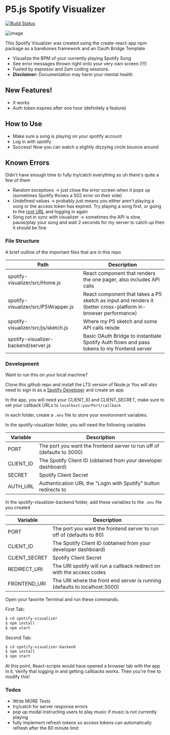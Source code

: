 # P5.js Spotify Visualizer

[![Build Status](https://travis-ci.org/joemccann/dillinger.svg?branch=master)](https://travis-ci.org/joemccann/dillinger)

![image](https://i.imgur.com/DuxCghA.jpg?raw=true)


This Spotify Visualizer was created using the create-react-app npm package as a barebones framework and an Oauth Bridge Template
  - Visualize the BPM of your currently playing Spotify Song
  - See error messages thrown right onto your very own screen (!!!)
  - Fueled by espresso and 2am coding sessions.
  - ***Disclaimer:*** Documentation may harm your mental health

## New Features!

  - It works
  - Auth token expires after one hour (definitely a feature)


## How to Use
  - Make sure a song is playing on your spotify account
  - Log in with spotify
  - Success! Now you can watch a slightly dizzying circle bounce around


## Known Errors

Didn't have enough time to fully try/catch everything so uh there's quite a few of them

* Random exceptions -> just close the error screen when it pops up (sometimes Spotify throws a 502 error on their side)
* Undefined values -> probably just means you either aren't playing a song or the access token has expired. Try playing a song first, or going to the [root URL](https://spotify.davidli3100.com) and logging in again
* Song not in sync with visualizer -> sometimes the API is slow, pause/play your song and wait 2 seconds for my server to catch up then it should be fine


### File Structure

A brief outline of the important files that are in this repo

| Path | Description |
| ------ | ------ |
| spotify-visualizer/src/Home.js | React component that renders the one pager, also includes API calls |
| spotify-visualizer/src/P5Wrapper.js | React component that takes a P5 sketch as input and renders it (better cross-platform in-browser performance) |
| spotify-visualizer/src/js/sketch.js | Where my P5 sketch and some API calls reisde |
| spotify-visualizer-backend/server.js | Basic OAuth Bridge to instantiate Spotify Auth flows and pass tokens to my frontend server |



### Development

Want to run this on your local machine?

Clone this github repo and install the LTS version of Node.js
You will also need to sign in as a [Spotify Developer](https://developer.spotify.com) and create an app 

In the app, you will need your CLIENT_ID and CLIENT_SECRET, make sure to set your callback URLs to ```localhost:yourPort/callback```

In each folder, create a ```.env``` file to store your environment variables. 

In the spotify-visualizer folder, you will need the following variables

| Variable | Description |
| ------ | ------ |
| PORT | The port you want the frontend server to run off of (defaults to 3000) |
| CLIENT_ID | The Spotify Client ID (obtained from your developer dashboard) |
|SECRET| Spotify Client Secret |
|AUTH_URL| Authentication URL the "Login with Spotify" button redirects to |

In the spotify-visualizer-backend folder, add these variables to the ```.env``` file you created

| Variable | Description |
| ------ | ------ |
| PORT | The port you want the frontend server to run off of (defaults to 80) |
| CLIENT_ID | The Spotify Client ID (obtained from your developer dashboard) |
|CLIENT_SECRET| Spotify Client Secret |
|REDIRECT_URI| The URI spotify will run a callback redirect on with the access codes|
|FRONTEND_URI| The URI where the front end server is running (defaults to localhost:3000)

Open your favorite Terminal and run these commands.

First Tab:
```sh
$ cd spotify-visualizer
$ npm install
$ npm start

```


Second Tab:
```sh
$ cd spotify-visualizer-backend
$ npm install
$ npm start
```
At this point, React-scripts would have opened a browser tab with the app in it. Verify that logging in and getting callbacks works. Then you're free to modify this!



### Todos

 - Write MORE Tests
 - try/catch for server response errors 
 - pop up modal instructing users to play music if music is not currently playing
 - fully implement refresh tokens so access tokens can automatically refresh after the 60 minute limit





